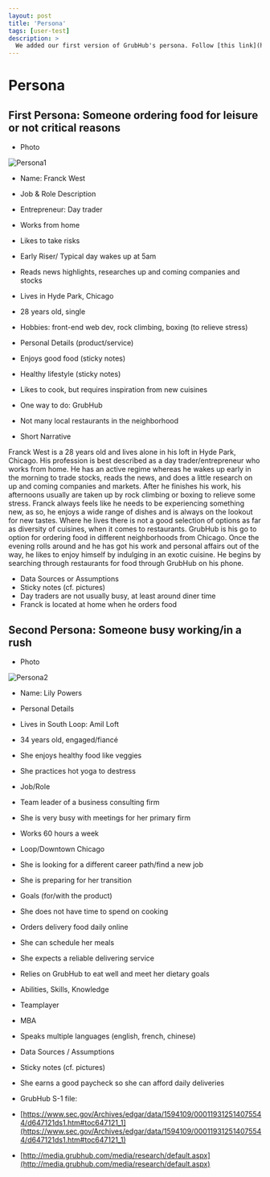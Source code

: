 ```yaml
---
layout: post
title: 'Persona'
tags: [user-test]
description: >
  We added our first version of GrubHub's persona. Follow [this link](https://florian-wahl.github.io/com525portfolio/2017/03/06/persona/) to see it.
---
```

# Persona

## First Persona: Someone ordering food for leisure or not critical reasons

- Photo

![Persona1](https://static.pexels.com/photos/78225/pexels-photo-78225.jpeg)

- Name: Franck West
- Job & Role Description
 - Entrepreneur: Day trader
 - Works from home
 - Likes to take risks 
 - Early Riser/ Typical day wakes up at 5am
 - Reads news highlights, researches up and coming companies and stocks 
 - Lives in Hyde Park, Chicago 
 - 28 years old, single
 - Hobbies: front-end web dev, rock climbing, boxing (to relieve stress)

- Personal Details (product/service)
 - Enjoys good food (sticky notes)
 - Healthy lifestyle (sticky notes)
 - Likes to cook, but requires inspiration from new cuisines
 - One way to do: GrubHub
 - Not many local restaurants in the neighborhood 

- Short Narrative 

Franck West is a 28 years old and lives alone in his loft in Hyde Park, Chicago. His profession is best described as a day trader/entrepreneur who works from home. He has an active regime whereas he wakes up early in the morning to trade stocks, reads the news, and does a little research on up and coming companies and markets. After he finishes his work, his afternoons usually are taken up by rock climbing or boxing to relieve some stress. Franck always feels like he needs to be experiencing something new, as so, he enjoys a wide range of dishes and is always on the lookout for new tastes. Where he lives there is not a good selection of options as far as diversity of cuisines, when it comes to restaurants. GrubHub is his go to option for ordering food in different neighborhoods from Chicago. Once the evening rolls around and he has got his work and personal affairs out of the way, he likes to enjoy himself by indulging in an exotic cuisine. He begins by searching through restaurants for food through GrubHub on his phone.

- Data Sources or Assumptions
 - Sticky notes (cf. pictures)
 - Day traders are not usually busy, at least around diner time
 - Franck is located at home when he orders food



## Second Persona: Someone busy working/in a rush

- Photo

![Persona2](http://maquilladas.com/wp-content/2013/05/Consejos-para-peinar-el-pelo-corto-y-rizado1.jpg)

- Name: Lily Powers
- Personal Details
 - Lives in South Loop: Amil Loft
 - 34 years old, engaged/fiancé 
 - She enjoys healthy food like veggies 
 - She practices hot yoga to destress

- Job/Role
 - Team leader of a business consulting firm
 - She is very busy with meetings for her primary firm 
 - Works 60 hours a week 
 - Loop/Downtown Chicago 
 - She is looking for a different career path/find a new job
 - She is preparing for her transition

- Goals (for/with the product)
 - She does not have time to spend on cooking
 - Orders delivery food daily online 
 - She can schedule her meals
 - She expects a reliable delivering service 
 - Relies on GrubHub to eat well and meet her dietary goals 

- Abilities, Skills, Knowledge
 - Teamplayer 
 - MBA 
 - Speaks multiple languages (english, french, chinese)

- Data Sources / Assumptions
 - Sticky notes (cf. pictures) 
 - She earns a good paycheck so she can afford daily deliveries 
 - GrubHub S-1 file: 
  - [https://www.sec.gov/Archives/edgar/data/1594109/000119312514075544/d647121ds1.htm#toc647121_1](https://www.sec.gov/Archives/edgar/data/1594109/000119312514075544/d647121ds1.htm#toc647121_1)
  - [http://media.grubhub.com/media/research/default.aspx](http://media.grubhub.com/media/research/default.aspx)




